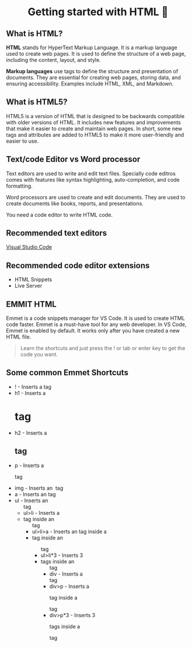 <h1 align="center"> Getting started with HTML 🚀</h1>

## What is HTML?
**HTML** stands for HyperText Markup Language. It is a markup language used to create web pages. It is used to define the structure of a web page, including the content, layout, and style.



**Markup languages** use tags to define the structure and presentation of documents. They are essential for creating web pages, storing data, and ensuring accessibility. Examples include HTML, XML, and Markdown.



## What is HTML5?
HTML5 is a version of HTML that is designed to be backwards compatible with older versions of HTML. It includes new features and improvements that make it easier to create and maintain web pages. In short, some new tags and attributes are added to HTML5 to make it more user-friendly and easier to use.



## Text/code Editor vs Word processor
Text editors are used to write and edit text files. Specially code editros comes with features like syntax highlighting, auto-completion, and code formatting.

Word processors are used to create and edit documents. They are used to create documents like books, reports, and presentations.

You need a code editor to write HTML code.



## Recommended text editors
<a href="https://code.visualstudio.com/docs/setup/setup-overview" target="_blank">Visual Studio Code</a>

## Recommended code editor extensions
- HTML Snippets
- Live Server

## EMMIT HTML

Emmet is a code snippets manager for VS Code. It is used to create HTML code faster. Emmet is a must-have tool for any web developer. In VS Code, Emmet is enabled by default. It works only after you have created a new HTML file.

> Learn the shortcuts and just press the ! or tab or enter key to get the code you want.

## Some common Emmet Shortcuts 
- ! - Inserts a <!DOCTYPE html> tag
- h1 - Inserts a <h1> tag
- h2 - Inserts a <h2> tag
- p - Inserts a <p> tag
- img - Inserts an <img> tag
- a - Inserts an <a> tag
- ul - Inserts an <ul> tag
- ul>li - Inserts a <li> tag inside an <ul> tag
- ul>li>a - Inserts an <a> tag inside a <li> tag inside an <ul> tag
- ul>li*3 - Inserts 3 <li> tags inside an <ul> tag
- div - Inserts a <div> tag
- div>p - Inserts a <p> tag inside a <div> tag
- div>p*3 - Inserts 3 <p> tags inside a <div> tag
